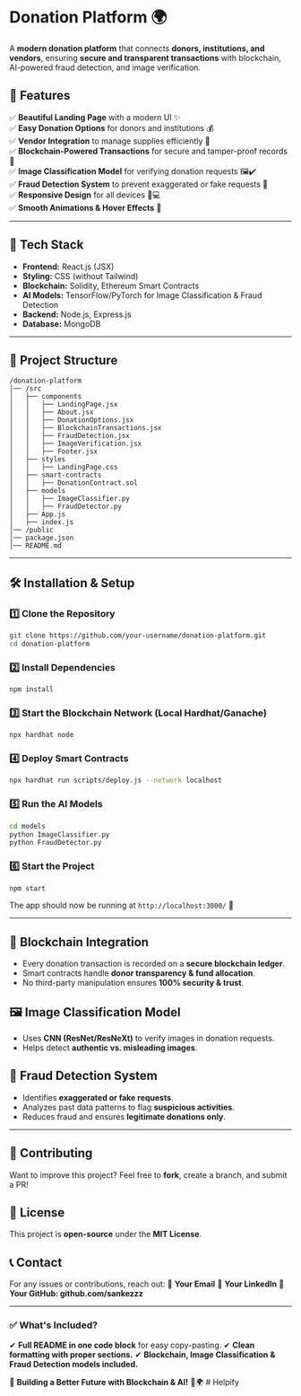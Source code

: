 # **Donation Platform** 🌍
A **modern donation platform** that connects **donors, institutions, and vendors**, ensuring **secure and transparent transactions** with blockchain, AI-powered fraud detection, and image verification.  


## **📌 Features**  
✅ **Beautiful Landing Page** with a modern UI ✨  
✅ **Easy Donation Options** for donors and institutions 💰  
✅ **Vendor Integration** to manage supplies efficiently 🏪  
✅ **Blockchain-Powered Transactions** for secure and tamper-proof records 🔗  
✅ **Image Classification Model** for verifying donation requests 🖼️✔️  
✅ **Fraud Detection System** to prevent exaggerated or fake requests 🚨  
✅ **Responsive Design** for all devices 📱💻  
✅ **Smooth Animations & Hover Effects** 🎨  

---

## **🚀 Tech Stack**  
- **Frontend:** React.js (JSX)  
- **Styling:** CSS (without Tailwind)  
- **Blockchain:** Solidity, Ethereum Smart Contracts  
- **AI Models:** TensorFlow/PyTorch for Image Classification & Fraud Detection  
- **Backend:** Node.js, Express.js  
- **Database:** MongoDB  

---

## **📂 Project Structure**  
```
/donation-platform
│── /src
│   ├── components
│   │   ├── LandingPage.jsx
│   │   ├── About.jsx
│   │   ├── DonationOptions.jsx
│   │   ├── BlockchainTransactions.jsx
│   │   ├── FraudDetection.jsx
│   │   ├── ImageVerification.jsx
│   │   ├── Footer.jsx
│   ├── styles
│   │   ├── LandingPage.css
│   ├── smart-contracts
│   │   ├── DonationContract.sol
│   ├── models
│   │   ├── ImageClassifier.py
│   │   ├── FraudDetector.py
│   ├── App.js
│   ├── index.js
│── /public
│── package.json
│── README.md
```

---

## **🛠️ Installation & Setup**
### **1️⃣ Clone the Repository**
```bash
git clone https://github.com/your-username/donation-platform.git
cd donation-platform
```

### **2️⃣ Install Dependencies**
```bash
npm install
```

### **3️⃣ Start the Blockchain Network (Local Hardhat/Ganache)**
```bash
npx hardhat node
```

### **4️⃣ Deploy Smart Contracts**
```bash
npx hardhat run scripts/deploy.js --network localhost
```

### **5️⃣ Run the AI Models**
```bash
cd models
python ImageClassifier.py
python FraudDetector.py
```

### **6️⃣ Start the Project**
```bash
npm start
```

The app should now be running at `http://localhost:3000/` 🚀

---

## **🔗 Blockchain Integration**
* Every donation transaction is recorded on a **secure blockchain ledger**.
* Smart contracts handle **donor transparency & fund allocation**.
* No third-party manipulation ensures **100% security & trust**.

## **🖼️ Image Classification Model**
* Uses **CNN (ResNet/ResNeXt)** to verify images in donation requests.
* Helps detect **authentic vs. misleading images**.

## **🚨 Fraud Detection System**
* Identifies **exaggerated or fake requests**.
* Analyzes past data patterns to flag **suspicious activities**.
* Reduces fraud and ensures **legitimate donations only**.

---



## **🌟 Contributing**
Want to improve this project? Feel free to **fork**, create a branch, and submit a PR!

## **📜 License**
This project is **open-source** under the **MIT License**.

## **📞 Contact**
For any issues or contributions, reach out:
📧 **Your Email**
🔗 **Your LinkedIn**
🔗 **Your GitHub: github.com/sankezzz**

---

### **✅ What's Included?**
✔ **Full README in one code block** for easy copy-pasting.
✔ **Clean formatting with proper sections.**
✔ **Blockchain, Image Classification & Fraud Detection models included.**

🚀 **Building a Better Future with Blockchain & AI!** 💖🌍
#   H e l p i f y 
 
 
